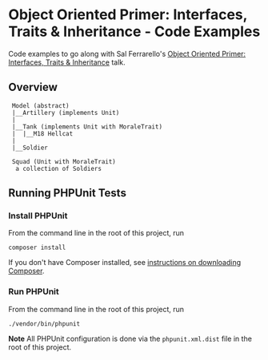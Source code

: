 # Object Oriented Primer: Interfaces, Traits & Inheritance - Code Examples

Code examples to go along with Sal Ferrarello's [Object Oriented Primer: Interfaces, Traits & Inheritance](https://salferrarello.com/slides/php-oop-primer/) talk.

## Overview

```
 Model (abstract)
 |__Artillery (implements Unit)
 |
 |__Tank (implements Unit with MoraleTrait)
 |  |__M18 Hellcat
 |
 |__Soldier

 Squad (Unit with MoraleTrait)
  a collection of Soldiers
```

## Running PHPUnit Tests

### Install PHPUnit

From the command line in the root of this project, run

```
composer install
```

If you don't have Composer installed, see [instructions on downloading Composer](https://getcomposer.org/download/).

### Run PHPUnit

From the command line in the root of this project, run

```
./vendor/bin/phpunit
```

**Note** All PHPUnit configuration is done via the `phpunit.xml.dist` file in the root of this project.

